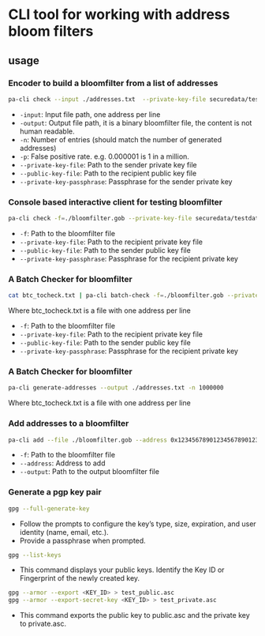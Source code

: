 # CLI tool for working with address bloom filters

## usage

### Encoder to build a bloomfilter from a list of addresses
```bash
pa-cli check --input ./addresses.txt  --private-key-file securedata/testdata/privkey.asc --public-key-file  securedata/testdata/pubkey.asc --private-key-passphrase "123456" --output ./bloomfilter.gob
```

- `-input`: Input file path, one address per line
- `-output`: Output file path, it is a binary bloomfilter file, the content is not human readable.
- `-n`: Number of entries (should match the number of generated addresses)
- `-p`: False positive rate. e.g. 0.000001 is 1 in a million.
- `--private-key-file`: Path to the sender private key file
- `--public-key-file`: Path to the recipient public key file
- `--private-key-passphrase`: Passphrase for the sender private key

### Console based interactive client for testing bloomfilter

```bash
pa-cli check -f=./bloomfilter.gob --private-key-file securedata/testdata/privkey.asc --public-key-file  securedata/testdata/pubkey.asc --private-key-passphrase "123456"
```

- `-f`: Path to the bloomfilter file
- `--private-key-file`: Path to the recipient private key file
- `--public-key-file`: Path to the sender public key file
- `--private-key-passphrase`: Passphrase for the recipient private key

### A Batch Checker for bloomfilter

```bash
cat btc_tocheck.txt | pa-cli batch-check -f=./bloomfilter.gob --private-key-file ./private.asc --public-key-file ./public.asc --private-key-passphrase "123456" > /tmp/missing.txt
```

Where btc_tocheck.txt is a file with one address per line

- `-f`: Path to the bloomfilter file
- `--private-key-file`: Path to the recipient private key file
- `--public-key-file`: Path to the sender public key file
- `--private-key-passphrase`: Passphrase for the recipient private key

### A Batch Checker for bloomfilter

```bash
pa-cli generate-addresses --output ./addresses.txt -n 1000000
```

Where btc_tocheck.txt is a file with one address per line

### Add addresses to a bloomfilter

```bash
pa-cli add --file ./bloomfilter.gob --address 0x1234567890123456789012345678901234567890 --output ./bloomfilter.gob
```

- `-f`: Path to the bloomfilter file
- `--address`: Address to add
- `--output`: Path to the output bloomfilter file

### Generate a pgp key pair

```bash
gpg --full-generate-key
```

- Follow the prompts to configure the key’s type, size, expiration, and user identity (name, email, etc.).
- Provide a passphrase when prompted.

```bash
gpg --list-keys
```

- This command displays your public keys. Identify the Key ID or Fingerprint of the newly created key.

```bash
gpg --armor --export <KEY_ID> > test_public.asc
gpg --armor --export-secret-key <KEY_ID> > test_private.asc
```

- This command exports the public key to public.asc and the private key to private.asc.